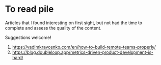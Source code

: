 # To read pile

Articles that I found interesting on first sight, but not had the time to complete and assess the quality of the content.

Suggestions welcome!

1. https://vadimkravcenko.com/en/how-to-build-remote-teams-properly/
2. https://blog.doubleloop.app/metrics-driven-product-development-is-hard/
